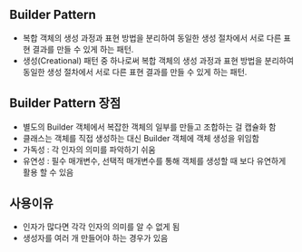 ## Builder Pattern
+ 복합 객체의 생성 과정과 표현 방법을 분리하여 동일한 생성 절차에서 서로 다른 표현 결과를 만들 수 있게 하는 패턴.
+ 생성(Creational) 패턴 중 하나로써 복합 객체의 생성 과정과 표현 방법을 분리하여 동일한 생성 절차에서 서로 다른 표현 결과를 만들 수 있게 하는 패턴.

## Builder Pattern 장점
+ 별도의 Builder 객체에서 복잡한 객체의 일부를 만들고 조합하는 걸 캡슐화 함
+ 클래스는 객체를 직접 생성하는 대신 Builder 객체에 객체 생성을 위임함
+ 가독성 : 각 인자의 의미를 파악하기 쉬움
+ 유연성 : 필수 매개변수, 선택적 매개변수를 통해 객체를 생성할 때 보다 유연하게 활용 할 수 있음

## 사용이유
+ 인자가 많다면 각각 인자의 의미를 알 수 없게 됨
+ 생성자를 여러 개 만들어야 하는 경우가 있음